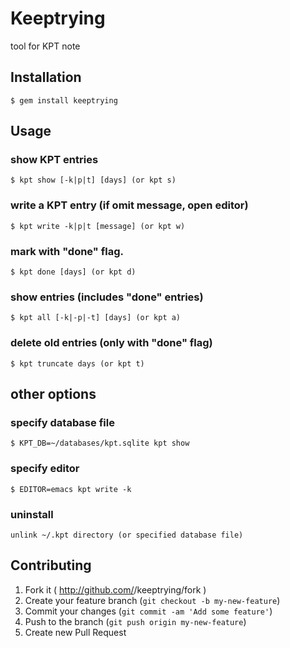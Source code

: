 # Keeptrying

tool for KPT note

## Installation

    $ gem install keeptrying

## Usage

### show KPT entries

	$ kpt show [-k|p|t] [days] (or kpt s)

### write a KPT entry (if omit message, open editor)

	$ kpt write -k|p|t [message] (or kpt w)

### mark with "done" flag.

	$ kpt done [days] (or kpt d)

### show entries (includes "done" entries)

	$ kpt all [-k|-p|-t] [days] (or kpt a)

### delete old entries (only with "done" flag)

	$ kpt truncate days (or kpt t)

## other options

### specify database file

	$ KPT_DB=~/databases/kpt.sqlite kpt show

### specify editor

	$ EDITOR=emacs kpt write -k

### uninstall

	unlink ~/.kpt directory (or specified database file)

## Contributing

1. Fork it ( http://github.com/<my-github-username>/keeptrying/fork )
2. Create your feature branch (`git checkout -b my-new-feature`)
3. Commit your changes (`git commit -am 'Add some feature'`)
4. Push to the branch (`git push origin my-new-feature`)
5. Create new Pull Request
